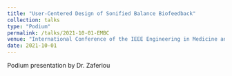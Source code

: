 ```yaml
---
title: "User-Centered Design of Sonified Balance Biofeedback"
collection: talks
type: "Podium"
permalink: /talks/2021-10-01-EMBC
venue: "International Conference of the IEEE Engineering in Medicine and Biology Society"
date: 2021-10-01
---
```


Podium presentation by Dr. Zaferiou
